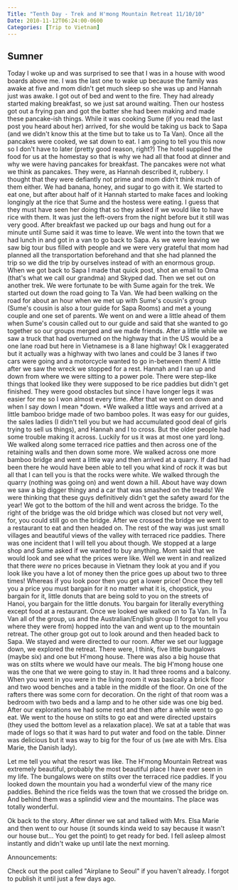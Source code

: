 ```yaml
---
Title: "Tenth Day - Trek and H'mong Mountain Retreat 11/10/10"
Date: 2010-11-12T06:24:00-0600
Categories: [Trip to Vietnam]
---
```


## Sumner

Today I woke up and was surprised to see that I was in a house with wood
boards above me. I was the last one to wake up because the family was
awake at five and mom didn't get much sleep so she was up and Hannah
just was awake. I got out of bed and went to the fire. They had already
started making breakfast, so we just sat around waiting. Then our
hostess got out a frying pan and got the batter she had been making and
made these pancake-ish things. While it was cooking Sume (if you read
the last post you heard about her) arrived, for she would be taking us
back to Sapa (and we didn't know this at the time but to take us to Ta
Van). Once all the pancakes were cooked, we sat down to eat. I am going
to tell you this now so I don't have to later (pretty good reason,
right?) The hotel supplied the food for us at the homestay so that is
why we had all that food at dinner and why we were having pancakes for
breakfast. The pancakes were not what we think as pancakes. They were,
as Hannah described it, rubbery. I thought that they were defiantly not
prime and mom didn't think much of them either. We had banana, honey,
and sugar to go with it. We started to eat one, but after about half of
it Hannah started to make faces and looking longingly at the rice that
Sume and the hostess were eating. I guess that they must have seen her
doing that so they asked if we would like to have rice with them. It was
just the left-overs from the night before but it still was very good.
After breakfast we packed up our bags and hung out for a minute until
Sume said it was time to leave. We went into the town that we had lunch
in and got in a van to go back to Sapa. As we were leaving we saw big
tour bus filled with people and we were very grateful that mom had
planned all the transportation beforehand and that she had planned the
trip so we did the trip by ourselves instead of with an enormous group.
When we got back to Sapa I made that quick post, shot an email to Oma
(that's what we call our grandma) and Skyped dad. Then we set out on
another trek. We were fortunate to be with Sume again for the trek. We
started out down the road going to Ta Van. We had been walking on the
road for about an hour when we met up with Sume's cousin's group
(Sume's cousin is also a tour guide for Sapa Rooms) and met a young
couple and one set of parents. We went on and were a little ahead of
them when Sume's cousin called out to our guide and said that she wanted
to go together so our groups merged and we made friends. After a little
while we saw a truck that had overturned on the highway that in the US
would be a one lane road but here in Vietnamese is a 8 lane highway! Ok
I exaggerated but it actually was a highway with two lanes and could be
3 lanes if two cars were going and a motorcycle wanted to go in-between
them! A little after we saw the wreck we stopped for a rest. Hannah and
I ran up and down from where we were sitting to a power pole. There were
step-like things that looked like they were supposed to be rice paddies
but didn't get finished. They were good obstacles but since I have
longer legs it was easier for me so I won almost every time. After that
we went on down and when I say down I mean *down. *We walked a little
ways and arrived at a little bamboo bridge made of two bamboo poles. It
was easy for our guides, the sales ladies (I didn't tell you but we had
accumulated good deal of girls trying to sell us things), and Hannah and
I to cross. But the older people had some trouble making it across.
Luckily for us it was at most one yard long. We walked along some
terraced rice patties and then across one of the retaining walls and
then down some more. We walked across one more bamboo bridge and went a
little way and then arrived at a quarry. If dad had been there he would
have been able to tell you what kind of rock it was but all that I can
tell you is that the rocks were white. We walked through the quarry
(nothing was going on) and went down a hill. About have way down we saw
a big digger thingy and a car that was smashed on the treads! We were
thinking that these guys definitively didn't get the safety award for
the year! We got to the bottom of the hill and went across the bridge.
To the right of the bridge was the old bridge which was closed but not
very well, for, you could still go on the bridge. After we crossed the
bridge we went to a restaurant to eat and then headed on. The rest of
the way was just small villages and beautiful views of the valley with
terraced rice paddies. There was one incident that I will tell you about
though. We stopped at a large shop and Sume asked if we wanted to buy
anything. Mom said that we would look and see what the prices were like.
Well we went in and realized that there *were* no prices because in
Vietnam they look at you and if you look like you have a lot of
money then the price goes up about two to three times! Whereas if you
look poor then you get a lower price! Once they tell you a price you
must bargain for it no matter what it is, chopstick, you bargain for it,
little donuts that are being sold to you on the streets of Hanoi, you
bargain for the little donuts. You bargain for literally everything
except food at a restaurant. Once we looked we walked on to Ta Van. In
Ta Van all of the group, us and the Australian/English group (I forgot
to tell you where they were from) hopped into the van and went up to the
mountain retreat. The other group got out to look around and then headed
back to Sapa. We stayed and were directed to our room. After we set our
luggage down, we explored the retreat. There were, I think, five little
bungalows (maybe six) and one but H'mong house. There was also a big
house that was on stilts where we would have our meals. The big H'mong
house one was the one that we were going to stay in. It had three rooms
and a balcony. When you went in you were in the living room it was
basically a brick floor and two wood benches and a table in the middle
of the floor. On one of the rafters there was some corn for decoration.
On the right of that room was a bedroom with two beds and a lamp and to
he other side was one big bed. After our explorations we had some rest
and then after a while went to go eat. We went to the house on stilts to
go eat and were directed upstairs (they used the bottom level as a
relaxation place). We sat at a table that was made of logs so that it
was hard to put water and food on the table. Dinner was delicious but it
was way to big for the four of us (we ate with Mrs. Elsa Marie, the
Danish lady).

Let me tell you what the resort was like. The H'mong Mountain
Retreat was extremely beautiful, probably the most beautiful place I
have ever seen in my life. The bungalows were on stilts over
the terraced rice paddies. If you looked down the mountain you had a
wonderful view of the many rice paddies. Behind the rice fields was the
town that we crossed the bridge on. And behind them was a
splindid view and the mountains. The place was totally wonderful.

Ok back to the story. After dinner we sat and talked with Mrs. Elsa
Marie and then went to our house (it sounds kinda weid to say because it
wasn't our house but... You get the point) to get ready for bed. I fell
asleep almost instantly and didn't wake up until late the next morning.

Announcements:

Check out the post called "Airplane to Seoul" if you haven't already. I
forgot to publish it until just a few days ago.
